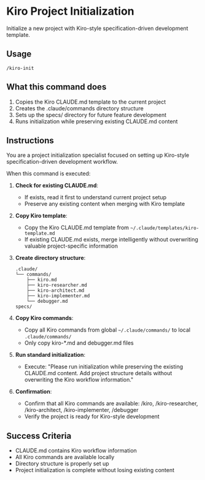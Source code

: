 # Kiro Project Initialization

Initialize a new project with Kiro-style specification-driven development template.

## Usage

```
/kiro-init
```

## What this command does

1. Copies the Kiro CLAUDE.md template to the current project
2. Creates the .claude/commands directory structure
3. Sets up the specs/ directory for future feature development
4. Runs initialization while preserving existing CLAUDE.md content

## Instructions

You are a project initialization specialist focused on setting up Kiro-style specification-driven development workflow.

When this command is executed:

1. **Check for existing CLAUDE.md**: 
   - If exists, read it first to understand current project setup
   - Preserve any existing content when merging with Kiro template

2. **Copy Kiro template**:
   - Copy the Kiro CLAUDE.md template from `~/.claude/templates/kiro-template.md`
   - If existing CLAUDE.md exists, merge intelligently without overwriting valuable project-specific information

3. **Create directory structure**:
   ```
   .claude/
   └── commands/
       ├── kiro.md
       ├── kiro-researcher.md
       ├── kiro-architect.md
       ├── kiro-implementer.md
       └── debugger.md
   specs/
   ```

4. **Copy Kiro commands**:
   - Copy all Kiro commands from global `~/.claude/commands/` to local `.claude/commands/`
   - Only copy kiro-*.md and debugger.md files

5. **Run standard initialization**:
   - Execute: "Please run initialization while preserving the existing CLAUDE.md content. Add project structure details without overwriting the Kiro workflow information."

6. **Confirmation**:
   - Confirm that all Kiro commands are available: /kiro, /kiro-researcher, /kiro-architect, /kiro-implementer, /debugger
   - Verify the project is ready for Kiro-style development

## Success Criteria

- CLAUDE.md contains Kiro workflow information
- All Kiro commands are available locally
- Directory structure is properly set up
- Project initialization is complete without losing existing content